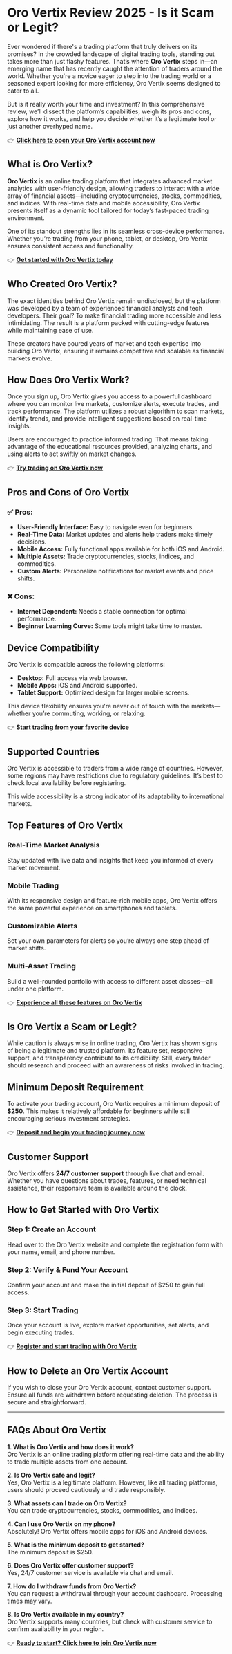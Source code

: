 # Oro Vertix Review 2025 - Is it Scam or Legit?

Ever wondered if there's a trading platform that truly delivers on its promises? In the crowded landscape of digital trading tools, standing out takes more than just flashy features. That’s where **Oro Vertix** steps in—an emerging name that has recently caught the attention of traders around the world. Whether you're a novice eager to step into the trading world or a seasoned expert looking for more efficiency, Oro Vertix seems designed to cater to all.

But is it really worth your time and investment? In this comprehensive review, we’ll dissect the platform’s capabilities, weigh its pros and cons, explore how it works, and help you decide whether it’s a legitimate tool or just another overhyped name.

👉 [**Click here to open your Oro Vertix account now**](https://tracking.affiltrack5681.com/aff_c?offer_id=170608&aff_id=9535&source=github)

## What is Oro Vertix?

**Oro Vertix** is an online trading platform that integrates advanced market analytics with user-friendly design, allowing traders to interact with a wide array of financial assets—including cryptocurrencies, stocks, commodities, and indices. With real-time data and mobile accessibility, Oro Vertix presents itself as a dynamic tool tailored for today’s fast-paced trading environment.

One of its standout strengths lies in its seamless cross-device performance. Whether you’re trading from your phone, tablet, or desktop, Oro Vertix ensures consistent access and functionality.

👉 [**Get started with Oro Vertix today**](https://tracking.affiltrack5681.com/aff_c?offer_id=170608&aff_id=9535&source=github)

## Who Created Oro Vertix?

The exact identities behind Oro Vertix remain undisclosed, but the platform was developed by a team of experienced financial analysts and tech developers. Their goal? To make financial trading more accessible and less intimidating. The result is a platform packed with cutting-edge features while maintaining ease of use.

These creators have poured years of market and tech expertise into building Oro Vertix, ensuring it remains competitive and scalable as financial markets evolve.

## How Does Oro Vertix Work?

Once you sign up, Oro Vertix gives you access to a powerful dashboard where you can monitor live markets, customize alerts, execute trades, and track performance. The platform utilizes a robust algorithm to scan markets, identify trends, and provide intelligent suggestions based on real-time insights.

Users are encouraged to practice informed trading. That means taking advantage of the educational resources provided, analyzing charts, and using alerts to act swiftly on market changes.

👉 [**Try trading on Oro Vertix now**](https://tracking.affiltrack5681.com/aff_c?offer_id=170608&aff_id=9535&source=github)

## Pros and Cons of Oro Vertix

### ✅ Pros:
- **User-Friendly Interface:** Easy to navigate even for beginners.
- **Real-Time Data:** Market updates and alerts help traders make timely decisions.
- **Mobile Access:** Fully functional apps available for both iOS and Android.
- **Multiple Assets:** Trade cryptocurrencies, stocks, indices, and commodities.
- **Custom Alerts:** Personalize notifications for market events and price shifts.

### ❌ Cons:
- **Internet Dependent:** Needs a stable connection for optimal performance.
- **Beginner Learning Curve:** Some tools might take time to master.

## Device Compatibility

Oro Vertix is compatible across the following platforms:
- **Desktop:** Full access via web browser.
- **Mobile Apps:** iOS and Android supported.
- **Tablet Support:** Optimized design for larger mobile screens.

This device flexibility ensures you're never out of touch with the markets—whether you’re commuting, working, or relaxing.

👉 [**Start trading from your favorite device**](https://tracking.affiltrack5681.com/aff_c?offer_id=170608&aff_id=9535&source=github)

## Supported Countries

Oro Vertix is accessible to traders from a wide range of countries. However, some regions may have restrictions due to regulatory guidelines. It’s best to check local availability before registering.

This wide accessibility is a strong indicator of its adaptability to international markets.

## Top Features of Oro Vertix

### Real-Time Market Analysis
Stay updated with live data and insights that keep you informed of every market movement.

### Mobile Trading
With its responsive design and feature-rich mobile apps, Oro Vertix offers the same powerful experience on smartphones and tablets.

### Customizable Alerts
Set your own parameters for alerts so you’re always one step ahead of market shifts.

### Multi-Asset Trading
Build a well-rounded portfolio with access to different asset classes—all under one platform.

👉 [**Experience all these features on Oro Vertix**](https://tracking.affiltrack5681.com/aff_c?offer_id=170608&aff_id=9535&source=github)

## Is Oro Vertix a Scam or Legit?

While caution is always wise in online trading, Oro Vertix has shown signs of being a legitimate and trusted platform. Its feature set, responsive support, and transparency contribute to its credibility. Still, every trader should research and proceed with an awareness of risks involved in trading.

## Minimum Deposit Requirement

To activate your trading account, Oro Vertix requires a minimum deposit of **$250**. This makes it relatively affordable for beginners while still encouraging serious investment strategies.

👉 [**Deposit and begin your trading journey now**](https://tracking.affiltrack5681.com/aff_c?offer_id=170608&aff_id=9535&source=github)

## Customer Support

Oro Vertix offers **24/7 customer support** through live chat and email. Whether you have questions about trades, features, or need technical assistance, their responsive team is available around the clock.

## How to Get Started with Oro Vertix

### Step 1: Create an Account
Head over to the Oro Vertix website and complete the registration form with your name, email, and phone number.

### Step 2: Verify & Fund Your Account
Confirm your account and make the initial deposit of $250 to gain full access.

### Step 3: Start Trading
Once your account is live, explore market opportunities, set alerts, and begin executing trades.

👉 [**Register and start trading with Oro Vertix**](https://tracking.affiltrack5681.com/aff_c?offer_id=170608&aff_id=9535&source=github)

## How to Delete an Oro Vertix Account

If you wish to close your Oro Vertix account, contact customer support. Ensure all funds are withdrawn before requesting deletion. The process is secure and straightforward.

---

## FAQs About Oro Vertix

**1. What is Oro Vertix and how does it work?**  
Oro Vertix is an online trading platform offering real-time data and the ability to trade multiple assets from one account.

**2. Is Oro Vertix safe and legit?**  
Yes, Oro Vertix is a legitimate platform. However, like all trading platforms, users should proceed cautiously and trade responsibly.

**3. What assets can I trade on Oro Vertix?**  
You can trade cryptocurrencies, stocks, commodities, and indices.

**4. Can I use Oro Vertix on my phone?**  
Absolutely! Oro Vertix offers mobile apps for iOS and Android devices.

**5. What is the minimum deposit to get started?**  
The minimum deposit is $250.

**6. Does Oro Vertix offer customer support?**  
Yes, 24/7 customer service is available via chat and email.

**7. How do I withdraw funds from Oro Vertix?**  
You can request a withdrawal through your account dashboard. Processing times may vary.

**8. Is Oro Vertix available in my country?**  
Oro Vertix supports many countries, but check with customer service to confirm availability in your region.

👉 [**Ready to start? Click here to join Oro Vertix now**](https://tracking.affiltrack5681.com/aff_c?offer_id=170608&aff_id=9535&source=github)